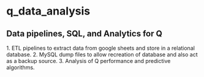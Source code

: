 <html>
  <h1>q_data_analysis</h1>
  <h2>Data pipelines, SQL, and Analytics for Q</h2>
  <p>
    1. ETL pipelines to extract data from google sheets and store in a relational database.
    2. MySQL dump files to allow recreation of database and also act as a backup source.
    3. Analysis of Q performance and predictive algorithms.
  </p>
 </html>
